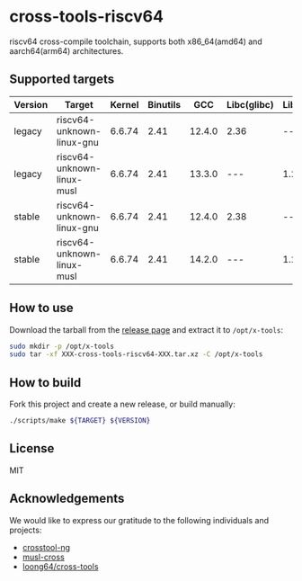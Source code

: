 # cross-tools-riscv64

riscv64 cross-compile toolchain, supports both x86_64(amd64) and aarch64(arm64) architectures.

## Supported targets

| Version | Target                     | Kernel | Binutils | GCC    | Libc(glibc) | Libc(musl) |
| ------- | -------------------------- | ------ | -------- | ------ | ----------- | ---------- |
| legacy  | riscv64-unknown-linux-gnu  | 6.6.74 | 2.41     | 12.4.0 | 2.36        | ---        |
| legacy  | riscv64-unknown-linux-musl | 6.6.74 | 2.41     | 13.3.0 | ---         | 1.2.5      |
| stable  | riscv64-unknown-linux-gnu  | 6.6.74 | 2.41     | 12.4.0 | 2.38        | ---        |
| stable  | riscv64-unknown-linux-musl | 6.6.74 | 2.41     | 14.2.0 | ---         | 1.2.5      |


## How to use

Download the tarball from the [release page](https://github.com/czhehua/cross-tool-riscv64/releases) and extract it to `/opt/x-tools`:

```sh
sudo mkdir -p /opt/x-tools
sudo tar -xf XXX-cross-tools-riscv64-XXX.tar.xz -C /opt/x-tools
```

## How to build

Fork this project and create a new release, or build manually:

```sh
./scripts/make ${TARGET} ${VERSION}
```

## License

MIT

## Acknowledgements

We would like to express our gratitude to the following individuals and projects:

- [crosstool-ng](https://github.com/crosstool-ng/crosstool-ng)
- [musl-cross](https://github.com/musl-cross/musl-cross)
- [loong64/cross-tools](https://github.com/loong64/cross-tools)